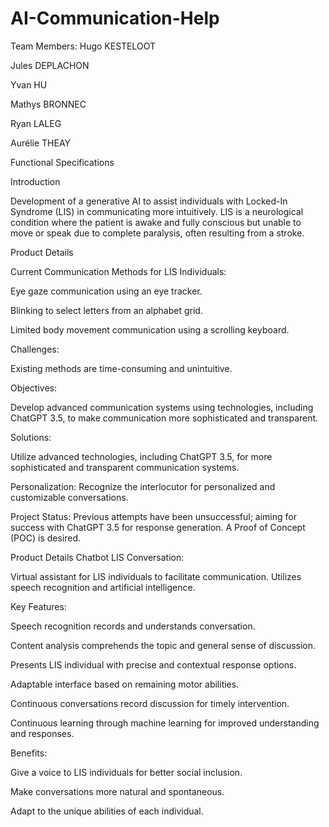 # AI-Communication-Help

Team Members:
Hugo KESTELOOT

Jules DEPLACHON

Yvan HU

Mathys BRONNEC

Ryan LALEG

Aurélie THEAY

Functional Specifications

Introduction

Development of a generative AI to assist individuals with Locked-In Syndrome (LIS) in communicating more intuitively. LIS is a neurological condition where the patient is awake and fully conscious but unable to move or speak due to complete paralysis, often resulting from a stroke.

Product Details

Current Communication Methods for LIS Individuals:

Eye gaze communication using an eye tracker.

Blinking to select letters from an alphabet grid.

Limited body movement communication using a scrolling keyboard.

Challenges:

Existing methods are time-consuming and unintuitive.


Objectives:

Develop advanced communication systems using technologies, including ChatGPT 3.5, to make communication more sophisticated and transparent.


Solutions:

Utilize advanced technologies, including ChatGPT 3.5, for more sophisticated and transparent communication systems.

Personalization: Recognize the interlocutor for personalized and customizable conversations.

Project Status:
Previous attempts have been unsuccessful; aiming for success with ChatGPT 3.5 for response generation. A Proof of Concept (POC) is desired.

Product Details
Chatbot LIS Conversation:

Virtual assistant for LIS individuals to facilitate communication.
Utilizes speech recognition and artificial intelligence.

Key Features:


Speech recognition records and understands conversation.

Content analysis comprehends the topic and general sense of discussion.

Presents LIS individual with precise and contextual response options.

Adaptable interface based on remaining motor abilities.

Continuous conversations record discussion for timely intervention.

Continuous learning through machine learning for improved understanding and responses.

Benefits:



Give a voice to LIS individuals for better social inclusion.

Make conversations more natural and spontaneous.

Adapt to the unique abilities of each individual.

